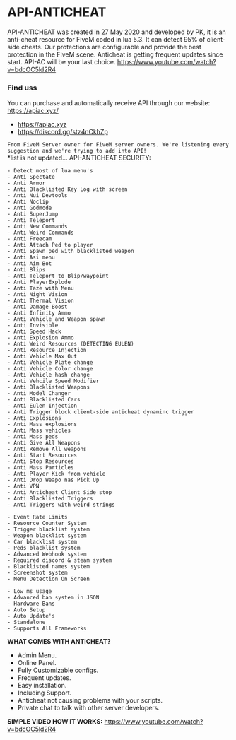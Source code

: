 # API-ANTICHEAT
API-ANTICHEAT was created in 27 May 2020 and developed by PK, it is an anti-cheat resource for FiveM coded in lua 5.3. It can detect 95% of client-side cheats.  Our protections are configurable and provide the best protection in the FiveM scene. Anticheat is getting frequent updates since start. API-AC will be your last choice.
https://www.youtube.com/watch?v=bdcOC5ld2R4
### Find uss
You can purchase and automatically receive API through our website: https://apiac.xyz/

- https://apiac.xyz
- https://discord.gg/stz4nCkhZp


```From FiveM Server owner for FiveM server owners. We're listening every suggestion and we're trying to add into API!```<br>
*list is not updated...
API-ANTICHEAT SECURITY:
```
- Detect most of lua menu's
- Anti Spectate
- Anti Armor
- Anti Blacklisted Key Log with screen
- Anti Nui Devtools
- Anti Noclip
- Anti Godmode
- Anti SuperJump
- Anti Teleport
- Anti New Commands
- Anti Weird Commands
- Anti Freecam
- Anti Attach Ped to player
- Anti Spawn ped with blacklisted weapon
- Anti Asi menu
- Anti Aim Bot
- Anti Blips
- Anti Teleport to Blip/waypoint
- Anti PlayerExplode
- Anti Taze with Menu
- Anti Night Vision
- Anti Thermal Vision
- Anti Damage Boost
- Anti Infinity Ammo
- Anti Vehicle and Weapon spawn
- Anti Invisible
- Anti Speed Hack
- Anti Explosion Ammo
- Anti Weird Resources (DETECTING EULEN)
- Anti Resource Injection
- Anti Vehicle Max Out
- Anti Vehicle Plate change
- Anti Vehicle Color change
- Anti Vehicle hash change
- Anti Vehcile Speed Modifier
- Anti Blacklisted Weapons
- Anti Model Changer
- Anti Blacklisted Cars
- Anti Eulen Injection
- Anti Trigger block client-side anticheat dynaminc trigger
- Anti Explosions
- Anti Mass explosions
- Anti Mass vehicles
- Anti Mass peds
- Anti Give All Weapons
- Anti Remove All weapons
- Anti Start Resources
- Anti Stop Resources
- Anti Mass Particles
- Anti Player Kick from vehicle
- Anti Drop Weapo nas Pick Up
- Anti VPN
- Anti Anticheat Client Side stop
- Anti Blacklisted Triggers
- Anti Triggers with weird strings

- Event Rate Limits
- Resource Counter System
- Trigger blacklist system
- Weapon blacklist system
- Car blacklist system
- Peds blacklist system
- Advanced Webhook system
- Required discord & steam system
- Blacklisted names system
- Screenshot system
- Menu Detection On Screen

- Low ms usage
- Advanced ban system in JSON
- Hardware Bans
- Auto Setup
- Auto Update's
- Standalone
- Supports All Frameworks
```

**WHAT COMES WITH ANTICHEAT?**
- Admin Menu.
- Online Panel.
- Fully Customizable configs.
- Frequent updates.
- Easy installation.
- Including Support.
- Anticheat not causing problems with your scripts.
- Private chat to talk with other server developers.

**SIMPLE VIDEO HOW IT WORKS:**
https://www.youtube.com/watch?v=bdcOC5ld2R4
